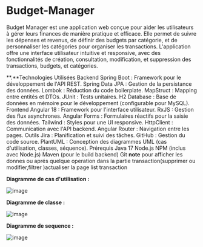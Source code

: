 
# Budget-Manager

Budget Manager est une application web conçue pour aider les utilisateurs à gérer leurs finances de manière pratique et efficace. Elle permet de suivre les dépenses et revenus, de définir des budgets par catégorie, et de personnaliser les catégories pour organiser les transactions. L'application offre une interface utilisateur intuitive et responsive, avec des fonctionnalités de création, consultation, modification, et suppression des transactions, budgets, et catégories.

**.**Technologies Utilisées Backend Spring Boot : Framework pour le développement de l'API REST. Spring Data JPA : Gestion de la persistance des données. Lombok : Réduction du code boilerplate. MapStruct : Mapping entre entités et DTOs. JUnit : Tests unitaires. H2 Database : Base de données en mémoire pour le développement (configurable pour MySQL). Frontend Angular 18 : Framework pour l'interface utilisateur. RxJS : Gestion des flux asynchrones. Angular Forms : Formulaires réactifs pour la saisie des données. Tailwind : Styles pour une UI responsive. HttpClient : Communication avec l'API backend. Angular Router : Navigation entre les pages. Outils Jira : Planification et suivi des tâches. GitHub : Gestion du code source. PlantUML : Conception des diagrammes UML (cas d'utilisation, classes, séquence). Prérequis Java 17 Node.js NPM (inclus avec Node.js) Maven (pour le build backend) Git
**note**
pour afficher les donnes ou aprés quelque operation dans la partie transaction(supprimer ou modifier,filtrer )actualiser la page list transaction 

**Diagramme de cas d'utilisation :**

![image](https://github.com/user-attachments/assets/6014a49e-7af9-4b6e-8547-c62c576e81dc)



**Diagramme de classe :**

![image](https://github.com/user-attachments/assets/1cfacde5-7b1a-4868-a6cf-40f584b54af5)


**Diagramme de sequence :**

![image](https://github.com/user-attachments/assets/df5776b9-855a-4096-a7c3-0c32558e500f)
